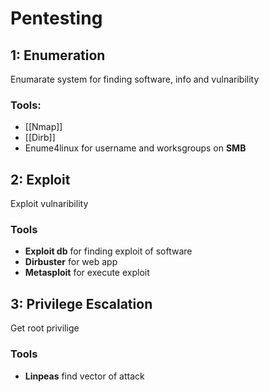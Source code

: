 # Pentesting

## 1: Enumeration

Enumarate system for finding software, info and vulnaribility 

### Tools:

- [[Nmap]]
- [[Dirb]]
- Enume4linux for username and worksgroups on **SMB**

## 2: Exploit 

Exploit vulnaribility 

### Tools
- **Exploit db** for finding exploit of software
- **Dirbuster** for web app
- **Metasploit**  for execute exploit

## 3: Privilege Escalation

Get root privilige

### Tools
- **Linpeas** find vector of attack